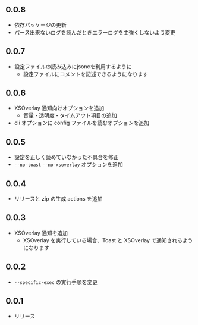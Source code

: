 ## 0.0.8
- 依存パッケージの更新
- パース出来ないログを読んだときエラーログを主強くしないよう変更

## 0.0.7
- 設定ファイルの読み込みにjsoncを利用するように
  - 設定ファイルにコメントを記述できるようになります

## 0.0.6
- XSOverlay 通知向けオプションを追加
  - 音量・透明度・タイムアウト項目の追加
- cli オプションに config ファイルを読むオプションを追加

## 0.0.5
- 設定を正しく読めていなかった不具合を修正
- `--no-toast` `--no-xsoverlay` オプションを追加

## 0.0.4
- リリースと zip の生成 actions を追加

## 0.0.3
- XSOverlay 通知を追加
  - XSOverlay を実行している場合、Toast と XSOverlay で通知されるようになります

## 0.0.2
- `--specific-exec` の実行手順を変更

## 0.0.1
- リリース
